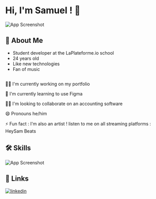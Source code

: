 
# Hi, I'm Samuel ! 👋


![App Screenshot](https://www.intellectsoft.net/blog/wp-content/uploads/Financial-Accounting-Software-Development-Job.jpg)


## 🚀 About Me
- Student developer at the LaPlateforme.io school
- 24 years old
- Like new technologies
- Fan of music



##
👩‍💻 I'm currently working on my portfolio

🧠 I'm currently learning to use Figma

👯‍♀️ I'm looking to collaborate on an accounting software

😄 Pronouns he/him

⚡️ Fun fact : I'm also an artist ! listen to me on all streaming platforms : HeySam Beats


## 🛠 Skills
![App Screenshot](https://www.intellectsoft.net/blog/wp-content/uploads/Financial-Accounting-Software-Development-Job.jpg)


## 🔗 Links
[![linkedin](https://img.shields.io/badge/linkedin-0A66C2?style=for-the-badge&logo=linkedin&logoColor=white)](https://www.linkedin.com/in/samuel-rigaux//)

